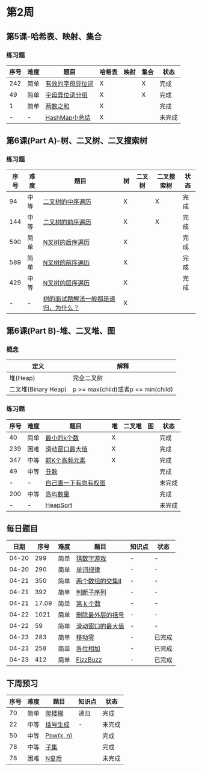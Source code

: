 # 第2周
## 第5课-哈希表、映射、集合
### 练习题
|序号|难度|题目|哈希表|映射|集合|状态|
|---|---|---|---|---|---|---|
|242|简单|[有效的字母异位词](./validAnagram)|X||X|完成|
|49|简单|[字母异位词分组](./groupAnagrams)|X||X|完成|
|1|简单|[两数之和](./twoSum)|X|||完成|
|-|-|[HashMap小总结](./hashMap)|X|||未完成|
## 第6课(Part A)-树、二叉树、二叉搜索树
### 练习题
|序号|难度|题目|树|二叉树|二叉搜索树|状态|
|---|---|---|---|---|---|---|
|94|中等|[二叉树的中序遍历](./inorderTraversal)|X||X|完成|
|144|中等|[二叉树的前序遍历](./preorderTraversal)|X||X|完成|
|590|简单|[N叉树的后序遍历](./nAryTreePostorderTraversal)|X|||完成|
|589|简单|[N叉树的前序遍历](./nAryTreePreorderTraversal)|X|||完成|
|429|中等|[N叉树的层序遍历](./nAryTreeLevelOrderTraversal)|X|||完成|
|-|-|[树的面试题解法一般都是递归，为什么？](./whyRecursion)|X||||
## 第6课(Part B)-堆、二叉堆、图
### 概念
|定义|解释|
|---|---|
|堆(Heap)|完全二叉树|
|二叉堆(Binary Heap)|p >= max(child)或者p <= min(child)|
### 练习题
|序号|难度|题目|堆|二叉堆|图|状态|
|---|---|---|---|---|---|---|
|40|简单|[最小的k个数](./zuiXiaoDeKgeShuLcof)|X|||完成|
|239|困难|[滑动窗口最大值](./slidingWindowMaximum)|X|||完成|
|347|中等|[前K个高频元素](./topKFrequentElements)|X|||完成|
|49|中等|[丑数](./nthUglyNumber)||||完成|
|-|-|[自己画一下有向有权图](./graph)||||未完成|
|200|中等|[岛屿数量](./numberOfIslands)||||完成|
|-|-|[HeapSort](./heapSort)||||未完成|
## 每日题目
|日期|序号|难度|题目|知识点|状态|
|---|---|---|---|---|---|
|04-20|299|简单|[猜数字游戏](./bullsAndCows)|-|-|
|04-20|290|简单|[单词规律](./wordPattern)|-|-|
|04-21|350|简单|[两个数组的交集II](./intersectionOfTwoArraysII)|-|-|
|04-21|392|简单|[判断子序列](./isSubsequence)|-|-|
|04-21|17.09|简单|[第 k 个数](./getKthMagicNumberLcci)|-|-|
|04-22|1021|简单|[删除最外层的括号](./removeOuterParentheses)|-|-|
|04-22|59|简单|[滑动窗口的最大值](../Week_01/maxSlidingWindow)|-|-|
|04-23|283|简单|[移动零](../Week_01/moveZeroes)|-|已完成|
|04-23|258|简单|[各位相加](./addDigits)|-|已完成|
|04-23|412|简单|[FizzBuzz](./fizzBuzz)|-|已完成|
## 下周预习
|序号|难度|题目|知识点|状态|
|---|---|---|---|---|
|70|简单|[爬楼梯](../Week_01/climbStairs)|递归|完成|
|22|中等|[括号生成](./generateParenthesis)|-|未完成|
|50|中等|[Pow(x, n)](./powXN)||完成|
|78|中等|[子集](./subsets)||完成|
|78|困难|[N皇后](./nQueens)||未完成|
